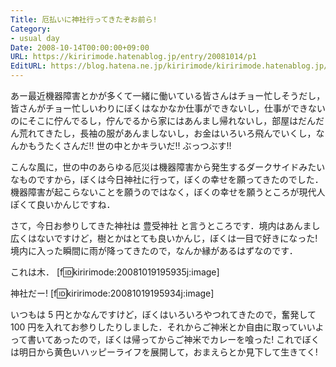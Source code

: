 ```yaml
---
Title: 厄払いに神社行ってきたぞお前ら!
Category:
- usual day
Date: 2008-10-14T00:00:00+09:00
URL: https://kiririmode.hatenablog.jp/entry/20081014/p1
EditURL: https://blog.hatena.ne.jp/kiririmode/kiririmode.hatenablog.jp/atom/entry/8454420450078214020
---
```



あー最近機器障害とかが多くて一緒に働いている皆さんはチョー忙しそうだし，皆さんがチョー忙しいわりにぼくはなかなか仕事ができないし，仕事ができないのにそこに佇んでるし，佇んでるから家にはあんまし帰れないし，部屋はだんだん荒れてきたし，長袖の服があんましないし，お金はいろいろ飛んでいくし，なんかもうたくさんだ!! 世の中とかキラいだ!! ぶっつぶす!!

こんな風に，世の中のあらゆる厄災は機器障害から発生するダークサイドみたいなものですから，ぼくは今日神社に行って，ぼくの幸せを願ってきたのでした．
機器障害が起こらないことを願うのではなく，ぼくの幸せを願うところが現代人ぽくて良いかんじですね．

さて，今日お参りしてきた神社は 豊受神社 と言うところです．境内はあんまし広くはないですけど，樹とかはとても良いかんじ，ぼくは一目で好きになった! 
境内に入った瞬間に雨が降ってきたので，なんか縁があるはずなのです．


これは木．
[f:id:kiririmode:20081019195935j:image]

神社だー!
[f:id:kiririmode:20081019195934j:image]

いつもは 5 円とかなんですけど，ぼくはいろいろやつれてきたので，奮発して 100 円を入れてお参りしたりしました．それからご神米とか自由に取っていいよって書いてあったので，ぼくは帰ってからご神米でカレーを喰った!
これでぼくは明日から黄色いハッピーライフを展開して，おまえらとか見下して生きてく!
